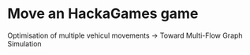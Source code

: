 # Move an HackaGames game

Optimisation of multiple vehicul movements -> Toward Multi-Flow Graph Simulation

